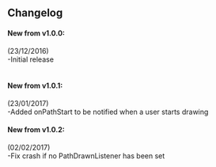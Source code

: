Changelog
------
#### New from v1.0.0: <br />
(23/12/2016) <br />
-Initial release <br /> <br />

#### New from v1.0.1: <br />
(23/01/2017) <br />
-Added onPathStart to be notified when a user starts drawing <br />

#### New from v1.0.2: <br />
(02/02/2017) <br />
-Fix crash if no PathDrawnListener has been set <br />